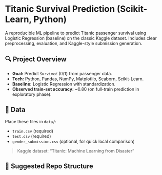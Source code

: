 # Titanic Survival Prediction (Scikit-Learn, Python)

A reproducible ML pipeline to predict Titanic passenger survival using Logistic Regression (baseline) on the classic Kaggle dataset. Includes clear preprocessing, evaluation, and Kaggle-style submission generation.

## 🔍 Project Overview
- **Goal:** Predict `Survived` (0/1) from passenger data.
- **Tech:** Python, Pandas, NumPy, Matplotlib, Seaborn, Scikit-Learn.
- **Baseline:** Logistic Regression with standardization.
- **Observed train-set accuracy:** ~0.80 (on full-train prediction in exploratory phase).

## 📁 Data
Place these files in `data/`:
- `train.csv` (required)
- `test.csv` (required)
- `gender_submission.csv` (optional, for quick local comparison)

> Kaggle dataset: “Titanic: Machine Learning from Disaster”

## 🧱 Suggested Repo Structure
